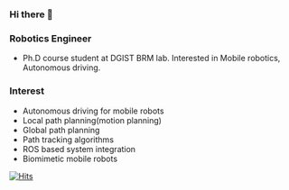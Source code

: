 ### Hi there 👋
### Robotics Engineer
- Ph.D course student at DGIST BRM lab. Interested in Mobile robotics, Autonomous driving.

### Interest
- Autonomous driving for mobile robots
- Local path planning(motion planning)
- Global path planning
- Path tracking algorithms
- ROS based system integration
- Biomimetic mobile robots

[![Hits](https://hits.seeyoufarm.com/api/count/incr/badge.svg?url=https%3A%2F%2Fgithub.com%2FSeunghyunLim&count_bg=%2379C83D&title_bg=%23555555&icon=&icon_color=%23E7E7E7&title=hits&edge_flat=false)](https://hits.seeyoufarm.com)

<!--[![Seunghyun's github stats](https://github-readme-stats.vercel.app/api?username=SeunghyunLim)](https://github.com/anuraghazra/github-readme-stats)-->
